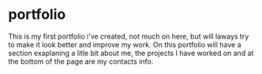 # portfolio
This is my first portfolio i've created, not much on here, but will laways try to make it look better and improve my work. On this portfolio will have a section exaplaning a litle bit about me, the projects I have worked on and at the bottom of the page are my contacts info.